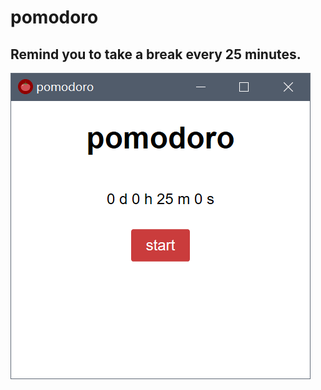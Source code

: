 # pomodoro 
## Remind you to take a break every 25 minutes.
![](https://raw.githubusercontent.com/Sethites/Image/master/pomodoro.png)
